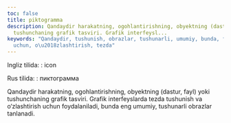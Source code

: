 ```yaml
---
toc: false
title: piktogramma
description: Qandaydir harakatning, ogohlantirishning, obyektning (dastur, fayl) yoki
  tushunchaning grafik tasviri. Grafik interfeysl...
keywords: "Qandaydir, tushunish, obrazlar, tushunarli, umumiy, bunda, foydalaniladi,
  uchun, o\u2018zlashtirish, tezda"
---
```


Ingliz tilida:
:   icon

Rus tilida:
:   пиктограмма

Qandaydir harakatning, ogohlantirishning, obyektning (dastur, fayl) yoki tushunchaning grafik tasviri. Grafik interfeyslarda tezda tushunish va o‘zlashtirish uchun foydalaniladi, bunda eng umumiy, tushunarli obrazlar tanlanadi.